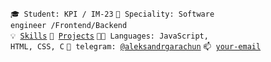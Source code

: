 <code>🎓 Student: KPI / IM-23</code>
<code>👷 Speciality: Software engineer /Frontend/Backend</code><br>
<code>💡 [Skills](SKILLS.md)</code>
<code>🧻 [Projects](PROJECTS.md)</code>
<code>🧑‍💻 Languages: JavaScript, HTML, CSS, C</code>
<code>💬 telegram: [@aleksandrgarachun](https://telegram.me/aleksandrgarachun)</code>
<code>📫 [your-email](mailto:garachun.o@gmail.com)</code>
